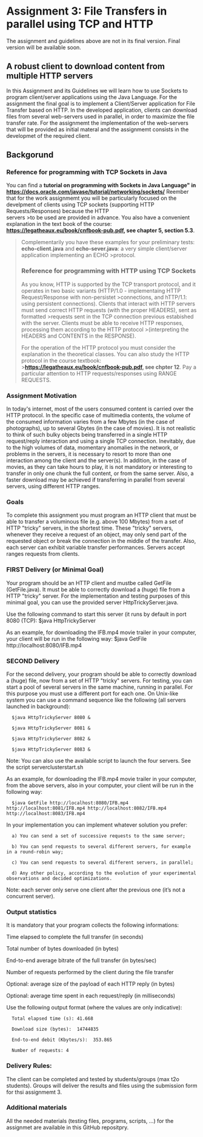 # Assignment 3: File Transfers in parallel using TCP and HTTP
The assignment and guidelines above are not in its final version. Final version will be available soon.

## A robust client to download content from multiple HTTP servers

In this Assignment and its Guidelines we will learn how to use Sockets to program client/server applications using the Java Language. 
For the assignment the final goal is to implement a Client/Server application for File Transfer based on HTTP. In the developed application, 
clients can download files from several web-servers used in parallel, in order to maximize the file transfer rate. 
For the assignmemt the implementation of the web-servers that will be provided as initial materal and the assignmemt consists in the developmet of the required client.


## Backgorund
### Reference for programming with TCP Sockets in Java

You can find a **tutorial on programming with Sockets in Java Language" in https://docs.oracle.com/javase/tutorial/networking/sockets/**
Reember that for the work assignmemt you will be particularly focused on the develpment of clients using TCP sockets (supporting HTTP Requests/Responses) because the HTTP  
servers >to be used are provided in advance.
You also have a convenient explanation in the text book of the course: **https://legatheaux.eu/book/cnfbook-pub.pdf, see chapter 5, section 5.3**.
>Complementarily you have these examples for your preliminary tests: **echo-client.java** and **echo-sever.java**:  a very simple client/server application implementing an ECHO >protocol. 
>
>### Reference for programming with HTTP using TCP Sockets
>As you know, HTTP is supported by the TCP transport protocol, and it operates in two basic variants (HTTP/1.0 - implementaing HTTP Request/Response with non-persistet >connections, and hTTP/1.1: using persistent connections). Clients that interact with HTTP servers must send correct HTTP requests (with the proper HEADERS), sent as formatted >requests sent in the TCP connection previous estabished with the server. Clients must be able to receive HTTP responses, processing them according to the HTTP protocol >(interpreting the HEADERS and CONTENTS in the RESPONSE).
>
>For the operation of the HTTP protocol you must consider the explanation in the theoretical classes. You can also study the HTTP protocol in the course textbook: >**https://legatheaux.eu/book/cnfbook-pub.pdf, see chpter 12**. Pay a particular attention to HTTP requests/responses using RANGE REQUESTS. 
>


### Assignment Motivation

In today's internet, most of the users consumed content is carried over the HTTP protocol. In the specific case of multimedia contents, the volume of the consumed information varies from a few Mbytes (in the case of photographs), up to several Gbytes (in the case of movies).
It is not realistic to think of such bulky objects being transferred in a single HTTP request/reply interaction and using a single TCP connection. 
Inevitably, due to the high volumes of data, momentary anomalies in the network, or problems in the servers, it is necessary to resort to more than one interaction among the client and the server(s). In addition, in the case of movies, as they can take hours to play, it is not mandatory or interesting to transfer in only one chunk the full content, or from the same server. Also, a faster download may be achieved if transferring in parallel from several servers, using different HTTP ranges.

### Goals

To complete this assignment you must program an HTTP client that must be able to transfer a voluminous file (e.g. above 100 Mbytes) from a set of HTTP "tricky" servers, in the shortest time. These "tricky" servers, whenever they receive a request of an object, may only send part of the requested object or break the connection in the middle of the transfer. Also, each server can exhibit variable transfer performances. Servers accept ranges requests from clients.

### FIRST Delivery (or Minimal Goal)

Your program should be an HTTP client and mustbe called GetFile (GetFile.java). It must be able to correctly download a (huge) file from a HTTP "tricky" server. For the implementation and testing purposes of this minimal goal, you can use the provided server HttpTrickyServer.java.

Use the following command to start this server (it runs by default in port 8080 (TCP):
$java HttpTrickyServer

As an example, for downloading the IFB.mp4 movie trailer in your computer, your client will be run in the following way:
  $java GetFile http://localhost:8080/IFB.mp4
  

### SECOND Delivery 

For the second delivery, your program should be able to correctly download a (huge) file, now from a set of HTTP "tricky" servers. 
For testing, you can start a pool of several servers in the same machine, running in parallel. For this purpose you must use a different port for each one. 
On Unix-like system you can use a command sequence like the following (all servers launched in background):

```
  $java HttpTrickyServer 8080 &
  
  $java HttpTrickyServer 8081 &
  
  $java HttpTrickyServer 8082 &
  
  $java HttpTrickyServer 8083 &
```
Note: You can also use the available script to launch the four servers. See the script serverclusterstart.sh

As an example, for downloading the IFB.mp4 movie trailer in your computer, from the above servers, also in your computer, your client will be run in the following way:

```
  $java GetFile http://localhost:8080/IFB.mp4 http://localhost:8081/IFB.mp4 http://localhost:8082/IFB.mp4 http://localhost:8083/IFB.mp4
```

In your implementation you can implement whatever solution you prefer:
```
  a) You can send a set of successive requests to the same server;
  
  b) You can send requests to several different servers, for example in a round-robin way;
  
  c) You can send requests to several different servers, in parallel;
  
  d) Any other policy, according to the evolution of your experimental observations and decided optimizations.
``` 

Note: each server only serve one client after the previous one (it’s not a concurrent server).


### Output statistics

It is mandatory that your program collects the following informations:

Time elapsed to complete the full transfer (in seconds)

Total number of bytes downloaded (in bytes)

End-to-end average bitrate of the full transfer (in bytes/sec)

Number of requests performed by the client during the file transfer

Optional: average size of the payload of each HTTP reply (in bytes)

Optional: average time spent in each request/reply (in milliseconds)

Use the following output format (where the values are only indicative):

```
  Total elapsed time (s): 41.668
  
  Download size (bytes):  14744835
  
  End-to-end debit (Kbytes/s):  353.865
  
  Number of requests: 4
```

### Delivery Rules:

The client can be completed and tested by students/groups (max t2o students). Groups will deliver the results and files using the submission form for thsi assignmemt 3.


### Additional materials
All the needed materials (testing files, programs, scripts, ...) for the assignmet are available in this GitHub repositpry.



